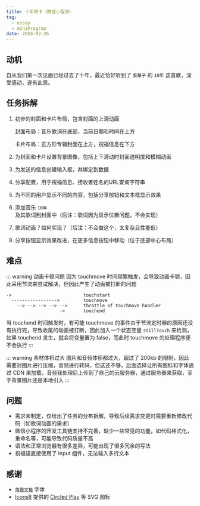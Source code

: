 ```yaml
---
title: 十年贺卡（微信小程序）
tag:
  - essay
  - miniProgram
date: 2024-02-26
---
```


## 动机

自从我们第一次见面已经过去了十年，最近恰好听到了 `奥華子` 的 `10年` 这首歌，深受感动，遂有此意。

## 任务拆解

1. 初步的封面和卡片布局，包含封面的上滑动画

   封面布局：音乐歌词在底部，当前日期和时间在上方

   卡片布局：正方形专辑封面在上方，祝福信息在下方

1. 为封面和卡片设置背景图像，包括上下滑动时封面透明度和模糊动画

1. 为发送的信息创建输入框，并绑定到数据

1. 分享配置，用于祝福信息、接收者姓名的URL查询字符串

1. 为不同的用户显示不同的内容，包括分享按钮和文本框显示效果

1. 添加音乐 `10年` 及其歌词到封面中（后注：歌词因为显示位置问题，不会实现）

1. 歌词动画？如何实现？（后注：不会做这个，太复杂且性能低）

1. 分享按钮显示效果改进，在更多信息按钮中移动（位于底部中心布局）

## 难点

::: warning 动画卡顿问题
因为 touchmove 时间频繁触发，会导致动画卡顿，因此采用节流来尝试解决，但因此产生了动画被打断的问题

```
->                           touchstart
  ----------------->         touchmove
    --> --> --> --> -->      throttle of touchmove handler
                    ->       touchend
```

当 touchend 时间触发时，有可能 touchmove 的事件由于节流定时器的原因还没有执行完，导致收尾的动画被打断，因此加入一个状态变量 `stillTouch` 来检测，如果 touchend 发生，就会将变量置为 false，而此时 touchmove 的处理程序便不会执行
:::

::: warning 素材体积过大
图片和音频体积都过大，超过了 200kb 的限制，因此需要对图片进行压缩，音频进行转码，但这还不够，后面选择让所有图标和字体通过 CDN 来加载，音频我处理后上传到了自己的云服务器，通过服务器来获取，至于背景图片还是本地引入
:::

## 问题

- 需求未制定，仅给出了任务的分布拆解，导致后续需求变更时需要重新修改代码（如歌词动画的需求）
- 微信小程序的开发工具链支持不完善，缺少一些常见的功能，如代码格式化，重命名等，可能导致代码质量不高
- 语法和正常浏览器有很多差异，可能出现了很多冗余的写法
- 祝福语直接使用了 input 组件，无法输入多行文本

## 感谢

- [`落霞文楷`](https://github.com/lxgw/LxgwWenKai) 字体
- <a href="https://icons8.com">Icons8</a> 提供的 <a  href="https://icons8.com/icon/25603/circled-play">Circled Play</a> 等 SVG 图标
